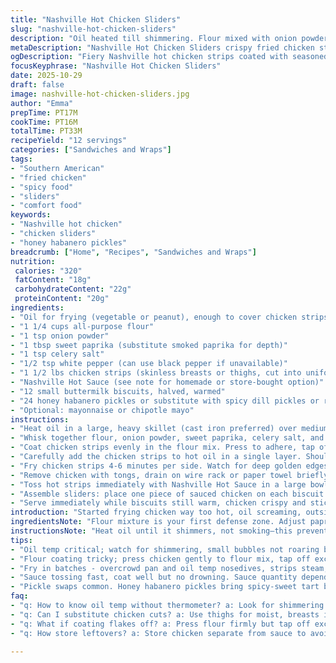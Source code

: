 ```yaml
---
title: "Nashville Hot Chicken Sliders"
slug: "nashville-hot-chicken-sliders"
description: "Oil heated till shimmering. Flour mixed with onion powder, paprika, celery salt, white pepper. Chicken strips dredged with this, fried till crisp edges, golden brown. Tossed with a fiery Nashville-style sauce. Sliders built on buttery buttermilk biscuits, topped with spicy honey habanero pickles. Mayo optional. Timing judged by color and texture, not just the clock. A method learned from burns and soggy bread. Perfect balance of crunch and heat depends on tossing and frying skill. Substitutions include swapping habanero pickles for spicy dill or even roasted jalapeños. Flour spices flexible. Cast iron pan recommended for even heat retention. Total cook and prep about half hour. Serve twelve slider-sized bites."
metaDescription: "Nashville Hot Chicken Sliders crispy fried chicken strips tossed in spicy sauce on buttery biscuits with honey habanero pickles, heat balanced by mayo option."
ogDescription: "Fiery Nashville hot chicken strips coated with seasoned flour, fried till crisp, brushed in spicy sauce, stacked on biscuits with honey habanero pickles, mayo optional."
focusKeyphrase: "Nashville Hot Chicken Sliders"
date: 2025-10-29
draft: false
image: nashville-hot-chicken-sliders.jpg
author: "Emma"
prepTime: PT17M
cookTime: PT16M
totalTime: PT33M
recipeYield: "12 servings"
categories: ["Sandwiches and Wraps"]
tags:
- "Southern American"
- "fried chicken"
- "spicy food"
- "sliders"
- "comfort food"
keywords:
- "Nashville hot chicken"
- "chicken sliders"
- "honey habanero pickles"
breadcrumb: ["Home", "Recipes", "Sandwiches and Wraps"]
nutrition: 
 calories: "320"
 fatContent: "18g"
 carbohydrateContent: "22g"
 proteinContent: "20g"
ingredients:
- "Oil for frying (vegetable or peanut), enough to cover chicken strips halfway"
- "1 1/4 cups all-purpose flour"
- "1 tsp onion powder"
- "1 tbsp sweet paprika (substitute smoked paprika for depth)"
- "1 tsp celery salt"
- "1/2 tsp white pepper (can use black pepper if unavailable)"
- "1 1/2 lbs chicken strips (skinless breasts or thighs, cut into uniform pieces)"
- "Nashville Hot Sauce (see note for homemade or store-bought option)"
- "12 small buttermilk biscuits, halved, warmed"
- "24 honey habanero pickles or substitute with spicy dill pickles or roasted jalapeños"
- "Optional: mayonnaise or chipotle mayo"
instructions:
- "Heat oil in a large, heavy skillet (cast iron preferred) over medium-high. Look for rippling surface or small bubbles when test-dropped."
- "Whisk together flour, onion powder, sweet paprika, celery salt, and white pepper in a mixing bowl."
- "Coat chicken strips evenly in the flour mix. Press to adhere, tap off excess to avoid thick clumps."
- "Carefully add the chicken strips to hot oil in a single layer. Should sizzle immediately. Avoid overcrowding; fry batches if needed."
- "Fry chicken strips 4-6 minutes per side. Watch for deep golden edges, firm texture, and minimal pink inside, not just rely on timer. Internal temp around 165°F if you want exact."
- "Remove chicken with tongs, drain on wire rack or paper towel briefly to avoid sogginess."
- "Toss hot strips immediately with Nashville Hot Sauce in a large bowl, coating but not drowning them. Adjust sauce quantity depending on heat tolerance. I tend to add more after tempering the heat."
- "Assemble sliders: place one piece of sauced chicken on each biscuit half. Add two honey habanero pickles on top. Mayo optional for creaminess and cooling effect."
- "Serve immediately while biscuits still warm, chicken crispy and sticky with sauce."
introduction: "Started frying chicken way too hot, oil screaming, outsized burns. Learned slow crisping beats frantic flash. Dredging mix a game changer; paprika spice balance quirky—too much and bitterness creeps in. Fried chicken strips demand attention, half-minute sides flipping, listening for that distinct pop and crackle. Tossing in hot sauce then quick assembly is chaotic but rewarding. Biting into the warm, flaky biscuit, hit by sweet heat of honey habanero pickles, well, it’s fire on fire. Mayo? Sometimes a must when heat’s too much; kind of paints a cool counterbalance. Flour mix tweakable, spices honest kitchen shelf finds. Biscuit fluffy enough to soak sauce but not collapse. Cast iron skillet my loyal friend here, retains heat, smoothing out fry temperature mistakes. Finger-licking challenge, if you ask me. Test each batch, watch colors, trust fingers more than timers. That’s the secret. Cooking is listening, seeing—not just measuring."
ingredientsNote: "Flour mixture is your first defense zone. Adjust paprika and celery salt if your grocery picks taste flat or too harsh. Celery salt adds subtle depth, don’t skip. White pepper softly lifts heat differently than black; if unavailable, black pepper or even cayenne could play, but add cautiously. Oil type matters: peanut or vegetable with high smoke point, no shortcuts. Cast iron skillet ensures even heat that you won’t get from cheap pans—avoid hot spots frying chicken. Chicken strips cut consistent size for uniform cooking; thighs hold moisture but breasts feel cleaner, less fatty. Pickles: honey habanero are funky funk, spicy-sweet tartness that cuts richness, but spicy dill or chipotle slices bring alternate heat notes. Mayo—patience here, add after tasting sauce heat, sometimes a dollop saves the slider. Biscuits—homemade or store-bought; warm before serving or you risk cold bites and broken textures."
instructionsNote: "Heat oil until it shimmers, not smoking—this prevents burnt crusts. Constantly monitor bubbling sounds: a strong sizzle, not a roar, guides perfect frying temps. Dredging: better to pat excess flour loose from chicken strips; too thick coating separates, flakes off in oil. Fry in small batches; overcrowding plunges oil temp, causing soggy chicken. Flip the strips calmly; rushing tears crispy crust. Color is king: edges turn deep golden brown cue doneness rather than stopwatch. Internal pink? Not allowed. Sauce tossing needs speed and thoroughness to cover but avoid clumps; wings wrapped in napkins help contain sticky art. Assembly demands immediately after sauce to keep the biscuit from absorbing oils and falling apart. Mayo optional but recommended if you prefer mellow mouthfeel balancing the chili kick. Serve hot, warn eaters about fiery pickles. Clean oil after frying to remove residue if reusing; oil darkening hardens off-flavors."
tips:
- "Oil temp critical; watch for shimmering, small bubbles not roaring boil. Too hot scorches crust, too low makes soggy. Cast iron ideal for steady heat, avoid hot spots. Test with small drop of batter or flour mix, steady gentle sizzle means ready."
- "Flour coating tricky; press chicken gently to flour mix, tap off excess until thin layer. Thick piles fall off mid-fry, cause clumps in oil, burns float around. Spice balance flexible; smoked paprika adds depth, adjust celery salt if pallet needs lift or flat."
- "Fry in batches - overcrowd pan and oil temp nosedives, strips steam, no crunch. Flip slow, half-minute per side, flipping impatient or fast breaks crust. Listen for crackle sound, edges turn deep golden, internal pink not allowed, temp near 165°F best check."
- "Sauce tossing fast, coat well but no drowning. Sauce quantity depends on heat tolerance; start small, add after tasting sauce temper. Sticky sauce means quick assembly crucial or biscuits absorb oil, fall apart. Use wings or napkins for messy sticky hands, helps contain spills."
- "Pickle swaps common. Honey habanero pickles bring spicy-sweet tart bite that cuts through richness. Use spicy dill or roasted jalapeños if need lower or different heat profile. Mayo optional to cool burn; add after tasting. Biscuit texture important; warm before assembly to avoid cold bites."
faq:
- "q: How to know oil temp without thermometer? a: Look for shimmering sheen on surface. Tiny bubbles or gentle sizzle when test piece dropped. If oil smokes or roars, too hot. Too quiet means temp low, chicken gets greasy not crisp."
- "q: Can I substitute chicken cuts? a: Use thighs for moist, breasts if cleaner. Cut uniform size for even cooking. Wings work too but change cook time. Skinless preferred to control crispiness and avoid uneven cooking spots."
- "q: What if coating flakes off? a: Press flour firmly but tap off excess. Too thick coats separate. Avoid overcrowding pan or flipping too soon. Patience with frying edges turning golden brown helps crust set tightly around chicken."
- "q: How store leftovers? a: Store chicken separate from sauce to avoid sogginess. Refrigerate in airtight container up to two days. Reheat gently in oven or crisp back in cast iron. Biscuits best warmed before serving or slightly toasted to refresh texture."

---
```

